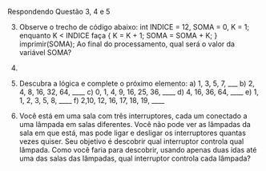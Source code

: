 Respondendo Questão 3, 4 e 5

3) Observe o trecho de código abaixo: int INDICE = 12, SOMA = 0, K = 1; enquanto K < INDICE faça { K = K + 1; SOMA = SOMA + K; } imprimir(SOMA);   Ao final do processamento, qual será o valor da variável SOMA?
4) 
5) Descubra a lógica e complete o próximo elemento:
      a) 1, 3, 5, 7, ___
      b) 2, 4, 8, 16, 32, 64, ____
      c) 0, 1, 4, 9, 16, 25, 36, ____
      d) 4, 16, 36, 64, ____
      e) 1, 1, 2, 3, 5, 8, ____
      f) 2,10, 12, 16, 17, 18, 19, ____
   
6) Você está em uma sala com três interruptores, cada um conectado a uma lâmpada em salas diferentes. Você não pode ver as lâmpadas da sala em que está, mas pode ligar e desligar os interruptores quantas vezes quiser. Seu objetivo é descobrir qual interruptor controla qual lâmpada. Como você faria para descobrir, usando apenas duas idas até uma das salas das lâmpadas, qual interruptor controla cada lâmpada?    
